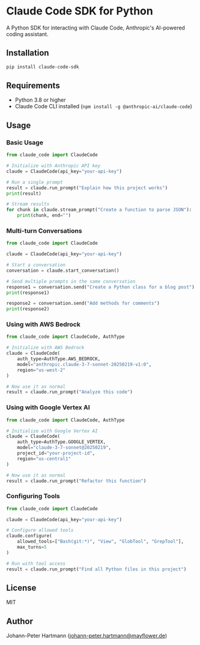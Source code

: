 # Claude Code SDK for Python

A Python SDK for interacting with Claude Code, Anthropic's AI-powered coding assistant.

## Installation

```bash
pip install claude-code-sdk
```

## Requirements

- Python 3.8 or higher
- Claude Code CLI installed (`npm install -g @anthropic-ai/claude-code`)

## Usage

### Basic Usage

```python
from claude_code import ClaudeCode

# Initialize with Anthropic API key
claude = ClaudeCode(api_key="your-api-key")

# Run a single prompt
result = claude.run_prompt("Explain how this project works")
print(result)

# Stream results
for chunk in claude.stream_prompt("Create a function to parse JSON"):
    print(chunk, end="")
```

### Multi-turn Conversations

```python
from claude_code import ClaudeCode

claude = ClaudeCode(api_key="your-api-key")

# Start a conversation
conversation = claude.start_conversation()

# Send multiple prompts in the same conversation
response1 = conversation.send("Create a Python class for a blog post")
print(response1)

response2 = conversation.send("Add methods for comments")
print(response2)
```

### Using with AWS Bedrock

```python
from claude_code import ClaudeCode, AuthType

# Initialize with AWS Bedrock
claude = ClaudeCode(
    auth_type=AuthType.AWS_BEDROCK,
    model="anthropic.claude-3-7-sonnet-20250219-v1:0",
    region="us-west-2"
)

# Now use it as normal
result = claude.run_prompt("Analyze this code")
```

### Using with Google Vertex AI

```python
from claude_code import ClaudeCode, AuthType

# Initialize with Google Vertex AI
claude = ClaudeCode(
    auth_type=AuthType.GOOGLE_VERTEX,
    model="claude-3-7-sonnet@20250219",
    project_id="your-project-id",
    region="us-central1"
)

# Now use it as normal
result = claude.run_prompt("Refactor this function")
```

### Configuring Tools

```python
from claude_code import ClaudeCode

claude = ClaudeCode(api_key="your-api-key")

# Configure allowed tools
claude.configure(
    allowed_tools=["Bash(git:*)", "View", "GlobTool", "GrepTool"],
    max_turns=5
)

# Run with tool access
result = claude.run_prompt("Find all Python files in this project")
```

## License

MIT

## Author

Johann-Peter Hartmann (johann-peter.hartmann@mayflower.de)